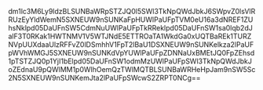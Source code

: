 dm1lc3M6Ly9ldzBLSUNBaWRpSTZJQ0l5SWl3TkNpQWdJbkJ6SWpvZ0lsVlRRUzEyYldWemN5SXNEUW9nSUNKaFpHUWlPaUFpTVM0eU16a3dNREF1ZUhsNklpd05DaUFnSW5CdmNuUWlPaUFpTkRReklpd05DaUFnSW1sa0lqb2dJalF3T0RKak1HWTNMV1V5WTJNdE5ETTROaTA1WkdGa0xUQTBaREk1TURZNVpUUXdaaUlzRFFvZ0lDSmhhV1FpT2lBaU1DSXNEUW9nSUNKelkza2lPaUFpWVhWMGJ5SXNEUW9nSUNKdVpYUWlPaUFpZDNNaUxBMEtJQ0FpZEhsd1pTSTZJQ0p1YjI1bElpd05DaUFnSW1odmMzUWlPaUFpSWl3TkNpQWdJbkJoZEdnaU9pQWlMM1p0WlhOemQzTWlMQTBLSUNBaWRHeHpJam9nSW5Sc2N5SXNEUW9nSUNKemJta2lPaUFpSWcwS2ZRPT0NCg==
